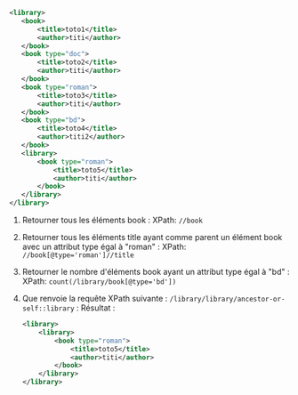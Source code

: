  ```xml
<library>
	<book>
		<title>toto1</title>
		<author>titi</author>
	</book>
	<book type="doc">
		<title>toto2</title>
		<author>titi</author>
	</book>
	<book type="roman">
		<title>toto3</title>
		<author>titi</author>
	</book>
	<book type="bd">
		<title>toto4</title>
		<author>titi2</author>
	</book>
	<library>
		<book type="roman">
			<title>toto5</title>
			<author>titi</author>
		</book>
	</library>
</library>
 ```

1) Retourner tous les éléments book :
   XPath: `//book`

2) Retourner tous les éléments title ayant comme parent un élément book avec un attribut type égal à "roman" :
   XPath: `//book[@type='roman']//title`

3) Retourner le nombre d'éléments book ayant un attribut type égal à "bd" :
   XPath: `count(/library/book[@type='bd'])`

4) Que renvoie la requête XPath suivante :  `/library/library/ancestor-or-self::library` :
   Résultat :
   ```xml
   <library>
	   <library>
		   <book type="roman">
			   <title>toto5</title>
			   <author>titi</author>
		   </book>
	   </library>
   </library>
   ```
